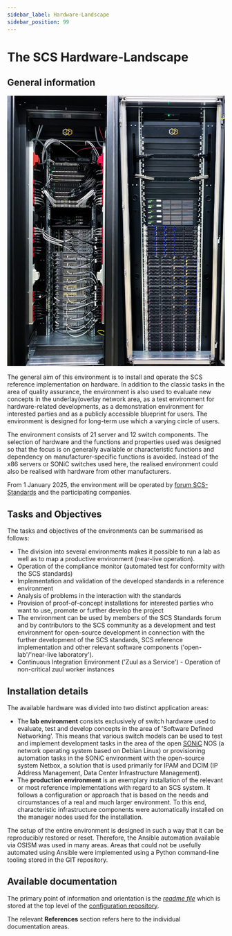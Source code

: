 ```yaml
---
sidebar_label: Hardware-Landscape
sidebar_position: 99
---
```


# The SCS Hardware-Landscape

## General information

![An image of the SCS hardware landscape rack](images/combined_rack_visual.jpg "The SCS hardware landscape rack")

The general aim of this environment is to install and operate the SCS reference implementation on hardware.
In addition to the classic tasks in the area of quality assurance, the environment is also used to evaluate
new concepts in the underlay(overlay network area, as a test environment for hardware-related developments,
as a demonstration environment for interested parties and as a publicly accessible blueprint for users.
The environment is designed for long-term use which a varying circle of users.

The environment consists of 21 server and 12 switch components. The selection of hardware and the
functions and properties used was designed so that the focus is on generally available or characteristic
functions and dependency on manufacturer-specific functions is avoided. Instead of the x86 servers or SONiC
switches used here, the realised environment could also be realised with hardware from other manufacturers.

From 1 January 2025, the environment will be operated by [forum SCS-Standards](https://scs.community/2024/10/23/osba-forum-scs-standards/)
and the participating companies.

## Tasks and Objectives

The tasks and objectives of the environments can be summarised as follows:

* The division into several environments makes it possible to run a lab as well as to map a productive environment (near-live operation).
* Operation of the compliance monitor (automated test for conformity with the SCS standards)
* Implementation and validation of the developed standards in a reference environment
* Analysis of problems in the interaction with the standards
* Provision of proof-of-concept installations for interested parties who want to use, promote or further develop the project
* The environment can be used by members of the SCS Standards forum and by contributors to the SCS community
  as a development and test environment for open-source development in connection with the further development
  of the SCS standards, SCS reference implementation and other relevant software components ('open-lab'/'near-live laboratory').
* Continuous Integration Environment ('Zuul as a Service') - Operation of non-critical zuul worker instances

## Installation details

The available hardware was divided into two distinct application areas:

* The **lab environment** consists exclusively of switch hardware used to evaluate, test and develop
  concepts in the area of 'Software Defined Networking'. This means that various switch models can be
  used to test and implement development tasks in the area of the open [SONiC](https://sonicfoundation.dev/) NOS
  (a network operating system based on Debian Linux) or provisioning automation tasks in the SONiC environment with the
  open-source system Netbox, a solution that is used primarily for IPAM and DCIM (IP Address Management, Data Center Infrastructure Management).
* The **production environment** is an exemplary installation of the relevant or most reference implementations with regard to an
  SCS system. It follows a configuration or approach that is based on the needs and circumstances of a real and much larger environment.
  To this end, characteristic infrastructure components were automatically installed on the manager nodes used for the installation.

The setup of the entire environment is designed in such a way that it can be reproducibly restored or reset.
Therefore, the Ansible automation available via OSISM was used in many areas.
Areas that could not be usefully automated using Ansible were implemented using a Python command-line tooling stored in the GIT repository.

## Available documentation

The primary point of information and orientation is the [*readme file*](https://github.com/SovereignCloudStack/hardware-landscape?tab=readme-ov-file#references)
which is stored at the top level of the [configuration repository](https://github.com/SovereignCloudStack/hardware-landscape).

The relevant **References** section refers here to the individual documentation areas.
